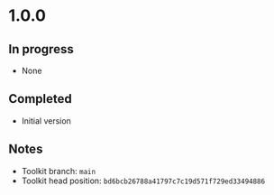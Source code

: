 # 1.0.0

## In progress

- None

## Completed

- Initial version

## Notes

- Toolkit branch: `main`
- Toolkit head position: `bd6bcb26788a41797c7c19d571f729ed33494886`
